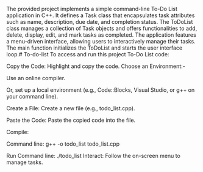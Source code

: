 The provided project implements a simple command-line To-Do List application in C++. It defines a Task class that encapsulates task attributes such as name, description, due date, and completion status. The ToDoList class manages a collection of Task objects and offers functionalities to add, delete, display, edit, and mark tasks as completed. The application features a menu-driven interface, allowing users to interactively manage their tasks. The main function initializes the ToDoList and starts the user interface loop.# To-do-list
To access and run this project To-Do List code:

Copy the Code: Highlight and copy the code.
Choose an Environment:-

Use an online compiler.

Or, set up a local environment (e.g., Code::Blocks, Visual Studio, or g++ on your command line).

Create a File: Create a new file (e.g., todo_list.cpp).

Paste the Code: Paste the copied code into the file.

Compile:

Command line: g++ -o todo_list todo_list.cpp

Run
Command line: ./todo_list
Interact: Follow the on-screen menu to manage tasks.


